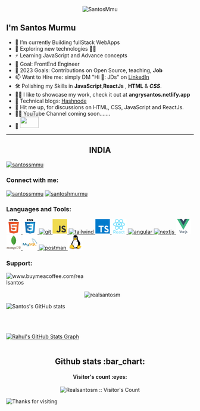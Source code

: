 <div align="center">
  
![SantosMmu](https://readme-typing-svg.demolab.com?font=Julee&size=30&duration=4000&pause=700&color=F78619&center=true&width=435&lines=Hola!%F0%9F%99%8B+I'm+Santos+Murmu;I'm+a+FullStack+Engineer+%F0%9F%A7%91%E2%80%8D%F0%9F%A6%B0;I+WRITE+CODE.+%F0%9F%A7%91%E2%80%8D%F0%9F%A6%B0;@neoGCamp+2023.)
  
</div>

<!-- <img align="center" alt="GIF" height="400px" width="1050px" src="https://media.giphy.com/media/Ah3zHH7hvsSB2/giphy.gif" /> -->

## I'm <b>Santos Murmu</b>

- 🌱 I’m currently Building fullStack WebApps
- 💖 Exploring new technologies 🧑‍💻
- ⚡️ Learning JavaScript and Advance concepts
- 🎯 Goal: FrontEnd Engineer
- 🥅 2023 Goals: Contributions on Open Source, teaching, <b>Job</b>
- 📫 Want to Hire me: simply DM  "Hi 👋: JDs" on [LinkedIn](https://www.linkedin.com/in/santoshmurmu/)
- 🛠️ Polishing my Skills in **JavaScript**,**ReactJs** , **HTML** & ***CSS***.
- 👨‍💻 I like to showcase my work, check it out at __angrysantos.netlify.app__
- 📝 Technical blogs:  [Hashnode](https://santosmmu.hashnode.dev/)
- 💬 Hit me up, for discussions on HTML, CSS, JavaScript and ReactJs.
- 🧑‍🍳 YouTube Channel coming soon.......
- 🔗 <img src="https://user-images.githubusercontent.com/65150646/189575199-49665116-b806-4b6d-bd94-93e5d69f708c.gif" width="50" height="30" borderRadius="50%"/>
---

<h2 align="center" font-size="35px"><b>INDIA</b></h2>

<p align="left"> <a href="https://twitter.com/santossmmu" target="blank"><img src="https://img.shields.io/twitter/follow/santossmmu?logo=twitter&style=for-the-badge" alt="santossmmu" /></a> </p>

<h3 align="left">Connect with me:</h3>
<p align="left">
<a href="https://twitter.com/santossmmu" target="blank"><img align="center" src="https://raw.githubusercontent.com/rahuldkjain/github-profile-readme-generator/master/src/images/icons/Social/twitter.svg" alt="santossmmu" height="30" width="40" /></a>
<a href="https://linkedin.com/in/santoshmurmu" target="blank"><img align="center" src="https://raw.githubusercontent.com/rahuldkjain/github-profile-readme-generator/master/src/images/icons/Social/linked-in-alt.svg" alt="santoshmurmu" height="30" width="40" /></a>
</p>

<h3 align="left">Languages and Tools:</h3>
<p align="left"><a href="https://www.w3.org/html/" target="_blank"> <img src="https://raw.githubusercontent.com/devicons/devicon/master/icons/html5/html5-original-wordmark.svg" alt="html5" width="40" height="40"/> </a> <a href="https://www.w3schools.com/css/" target="_blank" rel="noreferrer"> <img src="https://raw.githubusercontent.com/devicons/devicon/master/icons/css3/css3-original-wordmark.svg" alt="css3" width="40" height="40"/> </a> <a href="https://git-scm.com/" target="_blank"> <img src="https://www.vectorlogo.zone/logos/git-scm/git-scm-icon.svg" alt="git" width="40" height="40"/> </a>  <a href="https://developer.mozilla.org/en-US/docs/Web/JavaScript" target="_blank"> <img src="https://raw.githubusercontent.com/devicons/devicon/master/icons/javascript/javascript-original.svg" alt="javascript" width="40" height="40"/> </a>  <a href="https://tailwindcss.com/" target="_blank" rel="noreferrer"> <img src="https://www.vectorlogo.zone/logos/tailwindcss/tailwindcss-icon.svg" alt="tailwind" width="40" height="40"/> </a> <a href="https://www.typescriptlang.org/" target="_blank" rel="noreferrer"> <img src="https://raw.githubusercontent.com/devicons/devicon/master/icons/typescript/typescript-original.svg" alt="typescript" width="40" height="40"/> </a>  <a href="https://reactjs.org/" target="_blank"> <img src="https://raw.githubusercontent.com/devicons/devicon/master/icons/react/react-original-wordmark.svg" alt="react" width="40" height="40"/> </a> <a href="https://angular.io" target="_blank" rel="noreferrer"> <img src="https://angular.io/assets/images/logos/angular/angular.svg" alt="angular" width="40" height="40"/> </a> <a href="https://nextjs.org/" target="_blank" rel="noreferrer"> <img src="https://cdn.worldvectorlogo.com/logos/nextjs-2.svg" alt="nextjs" width="40" height="40"/> </a>  <a href="https://vuejs.org/" target="_blank" rel="noreferrer"> <img src="https://raw.githubusercontent.com/devicons/devicon/master/icons/vuejs/vuejs-original-wordmark.svg" alt="vuejs" width="40" height="40"/> </a> <a href="https://www.mongodb.com/" target="_blank"> <img src="https://raw.githubusercontent.com/devicons/devicon/master/icons/mongodb/mongodb-original-wordmark.svg" alt="mongodb" width="40" height="40"/> </a> <a href="https://www.mysql.com/" target="_blank"> <img src="https://raw.githubusercontent.com/devicons/devicon/master/icons/mysql/mysql-original-wordmark.svg" alt="mysql" width="40" height="40"/> </a> <a href="https://postman.com" target="_blank"> <img src="https://www.vectorlogo.zone/logos/getpostman/getpostman-icon.svg" alt="postman" width="40" height="40"/> </a> <a href="https://www.linux.org/" target="_blank"> <img src="https://raw.githubusercontent.com/devicons/devicon/master/icons/linux/linux-original.svg" alt="linux" width="40" height="40"/> </a> 

<h3 align="left">Support:</h3>
<p><a href="https://www.buymeacoffee.com/realsantos"> <img align="left" src="https://cdn.buymeacoffee.com/buttons/v2/default-yellow.png" height="50" width="210" alt="www.buymeacoffee.com/realsantos" /></a></p><br><br>
 
</p>

<p><img align="center" src="https://github-readme-stats.vercel.app/api/top-langs?username=realsantosm&show_icons=true&locale=en&layout=compact" alt="realsantosm" /></p>


     
![Santos's GitHub stats](https://github-readme-stats.vercel.app/api?username=Realsantosm&show_icons=true&theme=radical)

<br><br>

<a href="https://github.com/Realsantosm/Realsantosm">
  <img align="center" src="https://github-profile-summary-cards.vercel.app/api/cards/profile-details?username=Realsantosm&theme=radical&hide_border=true)](https://github.com/Realsantosm" alt="Rahul's GitHub Stats Graph"/>
</a>
<br><br>

<h2 align="center">Github stats :bar_chart:</h2>

<h4 align="center">Visitor's count :eyes:</h4>

<p align="center"><img src="https://profile-counter.glitch.me/{Realsantosm}/count.svg" alt="Realsantosm :: Visitor's Count" /></p>

<img height="120" alt="Thanks for visiting " background="#111111" width="100%" src="https://raw.githubusercontent.com/BrunnerLivio/brunnerlivio/master/images/marquee.svg" />

